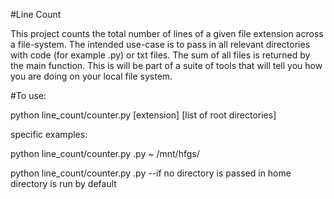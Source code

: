 #Line Count

This project counts the total number of lines of a given file extension across a file-system.  The intended use-case is to pass in all relevant directories with code (for example .py) or txt files.  The sum of all files is returned by the main function.  This is will be part of a suite of tools that will tell you how you are doing on your local file system.

#To use:

python line_count/counter.py [extension] [list of root directories]

specific examples:

python line_count/counter.py .py ~ /mnt/hfgs/

python line_count/counter.py .py
--if no directory is passed in home directory is run by default


